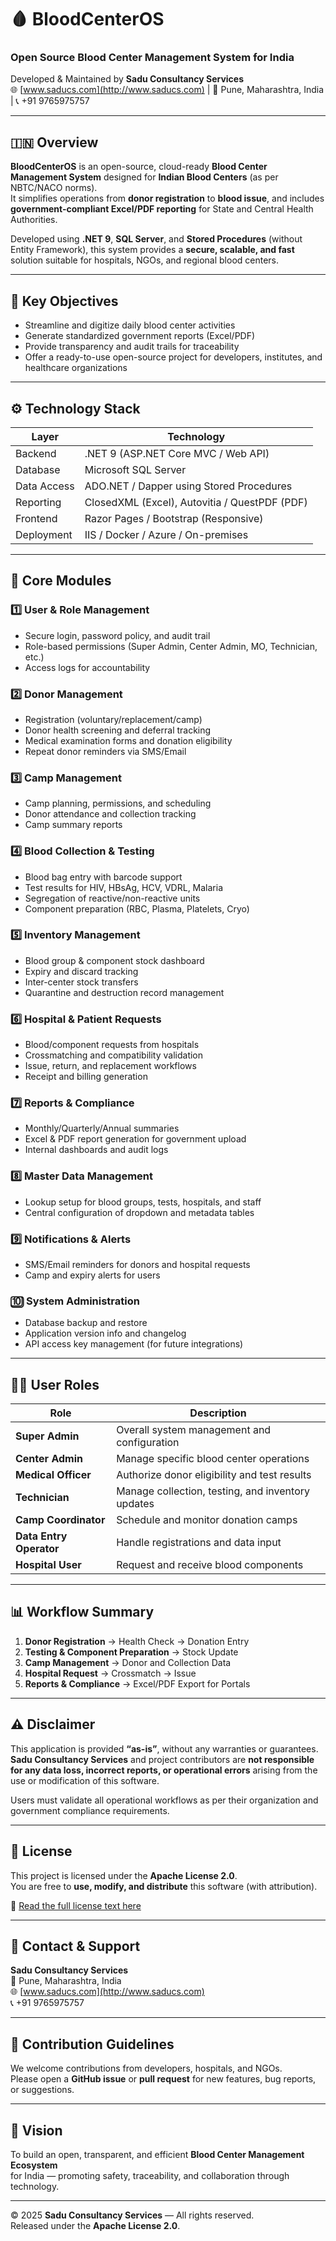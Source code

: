 # 🩸 BloodCenterOS  
### Open Source Blood Center Management System for India  
Developed & Maintained by **Sadu Consultancy Services**  
🌐 [www.saducs.com](http://www.saducs.com) | 📍 Pune, Maharashtra, India | 📞 +91 9765975757  

---

## 🇮🇳 Overview

**BloodCenterOS** is an open-source, cloud-ready **Blood Center Management System** designed for **Indian Blood Centers** (as per NBTC/NACO norms).  
It simplifies operations from **donor registration** to **blood issue**, and includes **government-compliant Excel/PDF reporting** for State and Central Health Authorities.

Developed using **.NET 9**, **SQL Server**, and **Stored Procedures** (without Entity Framework), this system provides a **secure, scalable, and fast** solution suitable for hospitals, NGOs, and regional blood centers.

---

## 🎯 Key Objectives

- Streamline and digitize daily blood center activities  
- Generate standardized government reports (Excel/PDF)  
- Provide transparency and audit trails for traceability  
- Offer a ready-to-use open-source project for developers, institutes, and healthcare organizations  

---

## ⚙️ Technology Stack

| Layer | Technology |
|-------|-------------|
| Backend | .NET 9 (ASP.NET Core MVC / Web API) |
| Database | Microsoft SQL Server |
| Data Access | ADO.NET / Dapper using Stored Procedures |
| Reporting | ClosedXML (Excel), Autovitia / QuestPDF (PDF) |
| Frontend | Razor Pages / Bootstrap (Responsive) |
| Deployment | IIS / Docker / Azure / On-premises |

---

## 🧩 Core Modules

### 1️⃣ User & Role Management
- Secure login, password policy, and audit trail  
- Role-based permissions (Super Admin, Center Admin, MO, Technician, etc.)  
- Access logs for accountability  

### 2️⃣ Donor Management
- Registration (voluntary/replacement/camp)  
- Donor health screening and deferral tracking  
- Medical examination forms and donation eligibility  
- Repeat donor reminders via SMS/Email  

### 3️⃣ Camp Management
- Camp planning, permissions, and scheduling  
- Donor attendance and collection tracking  
- Camp summary reports  

### 4️⃣ Blood Collection & Testing
- Blood bag entry with barcode support  
- Test results for HIV, HBsAg, HCV, VDRL, Malaria  
- Segregation of reactive/non-reactive units  
- Component preparation (RBC, Plasma, Platelets, Cryo)  

### 5️⃣ Inventory Management
- Blood group & component stock dashboard  
- Expiry and discard tracking  
- Inter-center stock transfers  
- Quarantine and destruction record management  

### 6️⃣ Hospital & Patient Requests
- Blood/component requests from hospitals  
- Crossmatching and compatibility validation  
- Issue, return, and replacement workflows  
- Receipt and billing generation  

### 7️⃣ Reports & Compliance
- Monthly/Quarterly/Annual summaries  
- Excel & PDF report generation for government upload  
- Internal dashboards and audit logs  

### 8️⃣ Master Data Management
- Lookup setup for blood groups, tests, hospitals, and staff  
- Central configuration of dropdown and metadata tables  

### 9️⃣ Notifications & Alerts
- SMS/Email reminders for donors and hospital requests  
- Camp and expiry alerts for users  

### 🔟 System Administration
- Database backup and restore  
- Application version info and changelog  
- API access key management (for future integrations)  

---

## 🧑‍💻 User Roles

| Role | Description |
|------|-------------|
| **Super Admin** | Overall system management and configuration |
| **Center Admin** | Manage specific blood center operations |
| **Medical Officer** | Authorize donor eligibility and test results |
| **Technician** | Manage collection, testing, and inventory updates |
| **Camp Coordinator** | Schedule and monitor donation camps |
| **Data Entry Operator** | Handle registrations and data input |
| **Hospital User** | Request and receive blood components |

---

## 📊 Workflow Summary

1. **Donor Registration** → Health Check → Donation Entry  
2. **Testing & Component Preparation** → Stock Update  
3. **Camp Management** → Donor and Collection Data  
4. **Hospital Request** → Crossmatch → Issue  
5. **Reports & Compliance** → Excel/PDF Export for Portals  

---

## ⚠️ Disclaimer

This application is provided **“as-is”**, without any warranties or guarantees.  
**Sadu Consultancy Services** and project contributors are **not responsible for any data loss, incorrect reports, or operational errors** arising from the use or modification of this software.  

Users must validate all operational workflows as per their organization and government compliance requirements.

---

## 📜 License

This project is licensed under the **Apache License 2.0**.  
You are free to **use, modify, and distribute** this software (with attribution).  

📄 [Read the full license text here](https://www.apache.org/licenses/LICENSE-2.0)

---

## 💬 Contact & Support

**Sadu Consultancy Services**  
📍 Pune, Maharashtra, India  
🌐 [www.saducs.com](http://www.saducs.com)  
📞 +91 9765975757  

---

## 🤝 Contribution Guidelines

We welcome contributions from developers, hospitals, and NGOs.  
Please open a **GitHub issue** or **pull request** for new features, bug reports, or suggestions.  

---

## 🌟 Vision

To build an open, transparent, and efficient **Blood Center Management Ecosystem**  
for India — promoting safety, traceability, and collaboration through technology.

---

© 2025 **Sadu Consultancy Services** — All rights reserved.  
Released under the **Apache License 2.0**.
